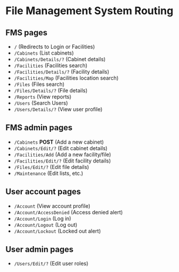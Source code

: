 # File Management System Routing

## FMS pages

- `/` (Redirects to Login or Facilities)
- `/Cabinets` (List cabinets)
- `/Cabinets/Details/?` (Cabinet details)
- `/Facilities` (Facilities search)
- `/Facilities/Details/?` (Facility details)
- `/Facilities/Map` (Facilities location search)
- `/Files` (Files search)
- `/Files/Details/?` (File details)
- `/Reports` (View reports)
- `/Users` (Search Users)
- `/Users/Details/?` (View user profile)

## FMS admin pages

- `/Cabinets` **POST** (Add a new cabinet)
- `/Cabinets/Edit/?` (Edit cabinet details)
- `/Facilities/Add` (Add a new facility/file)
- `/Facilities/Edit/?` (Edit facility details)
- `/Files/Edit/?` (Edit file details)
- `/Maintenance` (Edit lists, etc.)

## User account pages

- `/Account` (View account profile)
- `/Account/AccessDenied` (Access denied alert)
- `/Account/Login` (Log in)
- `/Account/Logout` (Log out)
- `/Account/Lockout` (Locked out alert)

## User admin pages

- `/Users/Edit/?` (Edit user roles)
